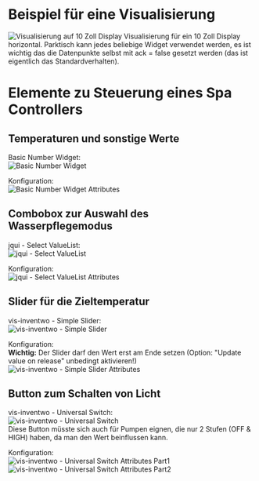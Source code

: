 # Beispiel für eine Visualisierung

![Visualisierung auf 10 Zoll Display](img/tablet_visualization.png)
Visualisierung für ein 10 Zoll Display horizontal. Parktisch kann jedes beliebige Widget verwendet werden, es ist wichtig das die Datenpunkte selbst mit ack = false gesetzt werden (das ist eigentlich das Standardverhalten).

# Elemente zu Steuerung eines Spa Controllers
## Temperaturen und sonstige Werte
Basic Number Widget:<br>
![Basic Number Widget](img/basic-number.png)<br>

Konfiguration: <br>
![Basic Number Widget Attributes](img/basic-number_attributes.png)<br>

## Combobox zur Auswahl des Wasserpflegemodus
jqui - Select ValueList:<br>
![jqui - Select ValueList](img/jqui-Select_ValueList.png)<br>

Konfiguration: <br>
![jqui - Select ValueList Attributes](img/jqui-Select_ValueList_attributes.png)<br>

## Slider für die Zieltemperatur
vis-inventwo - Simple Slider: <br>
![vis-inventwo - Simple Slider](img/vis-inventwo-Simple_Slider.png)<br>

Konfiguration: <br>
**Wichtig:** Der Slider darf den Wert erst am Ende setzen (Option: "Update value on release" unbedingt aktivieren!)
![vis-inventwo - Simple Slider Attributes](img/vis-inventwo-Simple_Slider_attributes.png)

## Button zum Schalten von Licht
vis-inventwo - Universal Switch: <br>
![vis-inventwo - Universal Switch](img/vis-inventwo-Universal_Switch.png)<br>
Diese Button müsste sich auch für Pumpen eignen, die nur 2 Stufen (OFF & HIGH) haben, da man den Wert beinflussen kann.

Konfiguration: <br>
![vis-inventwo - Universal Switch Attributes Part1](img/vis-inventwo-Universal_Switch_attributes_part1.png)
![vis-inventwo - Universal Switch Attributes Part2](img/vis-inventwo-Universal_Switch_attributes_part2.png)